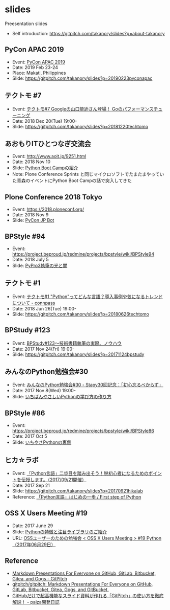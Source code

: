 # slides

Preesentation slides

* Self introduction: https://gitpitch.com/takanory/slides?p=about-takanory

## PyCon APAC 2019

* Event: [PyCon APAC 2019](https://pycon.python.ph/)
* Date: 2019 Feb 23-24
* Place: Makati, Philippines
* Slide: https://gitpitch.com/takanory/slides?p=20190223pyconapac

## テクトモ #7

* Event: [テクトモ#7 Googleの山口能迪さん登場！ Goのパフォーマンスチューニング](https://techtomo.connpass.com/event/107621/)
* Date: 2018 Dec 20(Tue) 19:00-
* Slide: https://gitpitch.com/takanory/slides?p=20181220techtomo

## あおもりITひとつなぎ交流会

* Event: http://www.aoit.jp/9251.html
* Date: 2018 Nov 10
* Slide: [Python Boot Campの紹介](https://gitpitch.com/takanory/slides?p=20181110aoit)
* Note: Plone Conference Sprints と同じマイクロソフトでたまたまやっていた青森のイベントにPython Boot Campの話で突入してきた

## Plone Conference 2018 Tokyo

* Event: https://2018.ploneconf.org/
* Date: 2018 Nov 9
* Slide: [PyCon JP Bot](https://gitpitch.com/takanory/slides?p=20181109ploneconf)

## BPStyle #94

* Event: https://project.beproud.jp/redmine/projects/bpstyle/wiki/BPStyle94
* Date: 2018 July 5
* Slide: [PyPro3執筆の光と闇](https://gitpitch.com/takanory/slides?p=20180705bpstyle)

## テクトモ #1

* Event: [テクトモ#1 "Python"ってどんな言語？導入事例や気になるトレンドについて - connpass](https://techtomo.connpass.com/event/89475/)
* Date: 2018 Jun 26(Tue) 19:00-
* Slide: https://gitpitch.com/takanory/slides?p=20180626techtomo

## BPStudy #123

* Event: [BPStudy#123〜技術書籍執筆の実際、ノウハウ](https://bpstudy.connpass.com/event/68500/)
* Date: 2017 Nov 24(Fri) 19:00-
* Slide: https://gitpitch.com/takanory/slides?p=20171124bpstudy

## みんなのPython勉強会#30

* Event: [みんなのPython勉強会#30 - Stapy30回記念：「初心忘るべからず」](https://startpython.connpass.com/event/65231/)
* Date: 2017 Nov 8(Wed) 19:00-
* Slide: [いちばんやさしいPythonの学び方の作り方](https://gitpitch.com/takanory/slides?p=20171108stapy)

## BPStyle #86

* Event: https://project.beproud.jp/redmine/projects/bpstyle/wiki/BPStyle86
* Date: 2017 Oct 5
* Slide: [いちやさPythonの裏側](https://gitpitch.com/takanory/slides?p=20171005bpstyle)

## ヒカ☆ラボ

* Event: [「Python言語」二歩目を踏み出そう！脱初心者になるためのポイントを伝授します。（2017/09/21開催）](https://career.levtech.jp/hikalab/event/detail/130/ "「Python言語」二歩目を踏み出そう！脱初心者になるためのポイントを伝授します。（2017/09/21開催）")
* Date: 2017 Sep 21
* Slide: https://gitpitch.com/takanory/slides?p=20170921hikalab
* Reference: [「Python言語」はじめの一歩 / First step of Python](https://www.slideshare.net/takanory/python-first-step-of-python "「Python言語」はじめの一歩 / First step of Python")

## OSS X Users Meeting #19

* Date: 2017 June 29
* Slide: [Pythonの特徴と注目ライブラリのご紹介](https://gitpitch.com/takanory/slides?p=20170629ossx)
* URL: [OSSユーザーのための勉強会 < OSS X Users Meeting > #19 Python（2017年06月29日）](https://www.scsk.jp/event/2017/20170629_2.html)

## Reference

* [Markdown Presentations For Everyone on GitHub, GitLab, Bitbucket, Gitea, and Gogs - GitPitch](https://gitpitch.com/ "Markdown Presentations For Everyone on GitHub, GitLab, Bitbucket, Gitea, and Gogs - GitPitch")
* [gitpitch/gitpitch: Markdown Presentations For Everyone on GitHub, GitLab, Bitbucket, Gitea, Gogs, and GitBucket.](https://github.com/gitpitch/gitpitch "gitpitch/gitpitch: Markdown Presentations For Everyone on GitHub, GitLab, Bitbucket, Gitea, Gogs, and GitBucket.")
* [GitHubだけで超高機能なスライド資料が作れる「GitPitch」の使い方を徹底解説！ - paiza開発日誌](http://paiza.hatenablog.com/entry/2017/06/22/GitHub%E3%81%A0%E3%81%91%E3%81%A7%E8%B6%85%E9%AB%98%E6%A9%9F%E8%83%BD%E3%81%AA%E3%82%B9%E3%83%A9%E3%82%A4%E3%83%89%E8%B3%87%E6%96%99%E3%81%8C%E4%BD%9C%E3%82%8C%E3%82%8B%E3%80%8CGitPitch%E3%80%8D%E3%81%AE "GitHubだけで超高機能なスライド資料が作れる「GitPitch」の使い方を徹底解説！ - paiza開発日誌")
